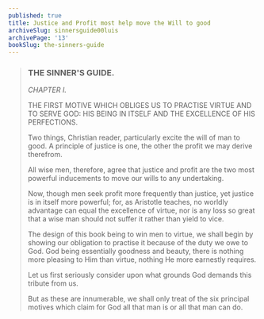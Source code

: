 ```yaml
---
published: true
title: Justice and Profit most help move the Will to good
archiveSlug: sinnersguide00luis
archivePage: '13'
bookSlug: the-sinners-guide
---
```


> ### THE SINNER'S GUIDE.
>
> *CHAPTER I.*
>
> THE FIRST MOTIVE WHICH OBLIGES US TO PRACTISE VIRTUE AND TO SERVE GOD: HIS BEING IN ITSELF AND THE EXCELLENCE OF HIS PERFECTIONS.
>
> Two things, Christian reader, particularly excite the will of man to good. A principle of justice is one, the other the profit we may derive therefrom.
>
> All wise men, therefore, agree that justice and profit are the two most powerful inducements to move our wills to any undertaking.
>
> Now, though men seek profit more frequently than justice, yet justice is in itself more powerful; for, as Aristotle teaches, no worldly advantage can equal the excellence of virtue, nor is any loss so great that a wise man should not suffer it rather than yield to vice.
>
> The design of this book being to win men to virtue, we shall begin by showing our obligation to practise it because of the duty we owe to God. God being essentially goodness and beauty, there is nothing more pleasing to Him than virtue, nothing He more earnestly requires.
>
> Let us first seriously consider upon what grounds God demands this tribute from us.
>
> But as these are innumerable, we shall only treat of the six principal motives which claim for God all that man is or all that man can do.
